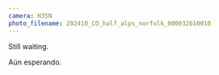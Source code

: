 ```yaml
---
camera: H35N
photo_filename: 202410_CO_half_alps_norfolk_000032610010
---
```


Still waiting.

Aún esperando.

